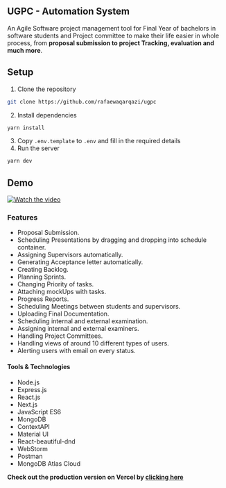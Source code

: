 ## UGPC - Automation System

An Agile Software project management tool for Final Year of bachelors in software students and Project committee to make their life easier in whole process, from **proposal submission to project Tracking, evaluation and much more**.

## Setup
1. Clone the repository
```bash
git clone https://github.com/rafaewaqarqazi/ugpc
```
2. Install dependencies
```bash
yarn install
```
3. Copy `.env.template` to `.env` and fill in the required details
4. Run the server
```bash
yarn dev
```

## Demo
[![Watch the video](https://img.youtube.com/vi/KG9FsweeHak/0.jpg)](https://youtu.be/KG9FsweeHak)

### Features

* Proposal Submission.
* Scheduling Presentations by dragging and dropping into schedule container.
* Assigning Supervisors automatically.
* Generating Acceptance letter automatically.
* Creating Backlog.
* Planning Sprints.
* Changing Priority of tasks.
* Attaching mockUps with tasks.
* Progress Reports.
* Scheduling Meetings between students and supervisors.
* Uploading Final Documentation.
* Scheduling internal and external examination.
* Assigning internal and external examiners.
* Handling Project Committees.
* Handling views of around 10 different types of users.
* Alerting users with email on every status.

#### Tools & Technologies
* Node.js
* Express.js
* React.js
* Next.js
* JavaScript ES6
* MongoDB
* ContextAPI
* Material UI
* React-beautiful-dnd
* WebStorm
* Postman
* MongoDB Atlas Cloud

**Check out the production version on Vercel by [clicking here](https://ugpc.vercel.app/)**


